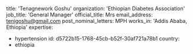 title: 'Tenagnework Goshu'
organization: 'Ethiopian Diabetes Association'
job_title: 'General Manager'
official_title: Mrs
email_address: tenigoshu@gmail.com
post_nominal_letters: MPH
works_in: 'Addis Ababa, Ethiopia'
expertise:
  - hypertension
id: d5722b15-1768-45cb-b52f-30af721a78b1
country:
  - ethiopia
